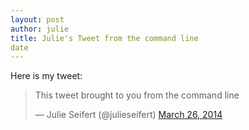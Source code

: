 ```yaml
---
layout: post
author: julie
title: Julie's Tweet from the command line
date
---
```


Here is my tweet:

<blockquote class="twitter-tweet" lang="en"><p>This tweet brought to you from the command line</p>&mdash; Julie Seifert (@julieseifert) <a href="https://twitter.com/julieseifert/statuses/448867328953180160">March 26, 2014</a></blockquote>
<script async src="//platform.twitter.com/widgets.js" charset="utf-8"></script>


